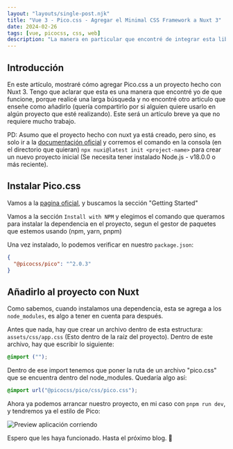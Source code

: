 ```yaml
---
layout: "layouts/single-post.njk"
title: "Vue 3 - Pico.css - Agregar el Minimal CSS Framework a Nuxt 3"
date: 2024-02-26
tags: [vue, picocss, css, web]
description: "La manera en particular que encontré de integrar esta libreria en Nuxt 3"
---
```


## Introducción

En este artículo, mostraré cómo agregar Pico.css a un proyecto hecho con Nuxt 3. Tengo que aclarar que esta es una manera que encontré yo de que funcione, porque realicé una larga búsqueda y no encontré otro articulo que enseñe como añadirlo (quería compartirlo por si alguien quiere usarlo en algún proyecto que esté realizando). Este será un artículo breve ya que no requiere mucho trabajo.

PD: Asumo que el proyecto hecho con nuxt ya está creado, pero sino, es solo ir a la [documentación oficial](https://nuxt.com/docs/getting-started/installation) y corremos el comando en la consola (en el directorio que quieran) `npx nuxi@latest init <project-name>` para crear un nuevo proyecto inicial (Se necesita tener instalado Node.js - v18.0.0 o más reciente).

## Instalar Pico.css

Vamos a la [pagina oficial](https://picocss.com/), y buscamos la sección "Getting Started"

Vamos a la sección `Install with NPM` y elegimos el comando que queramos para instalar la dependencia en el proyecto, segun el gestor de paquetes que estemos usando (npm, yarn, pnpm)

Una vez instalado, lo podemos verificar en nuestro `package.json`:

```json
{
  "@picocss/pico": "^2.0.3"
}
```

## Añadirlo al proyecto con Nuxt

Como sabemos, cuando instalamos una dependencia, esta se agrega a los `node_modules`, es algo a tener en cuenta para después.

Antes que nada, hay que crear un archivo dentro de esta estructura:
`assets/css/app.css` (Esto dentro de la raíz del proyecto).
Dentro de este archivo, hay que escribir lo siguiente:

```css
@import ("");
```

Dentro de ese import tenemos que poner la ruta de un archivo "pico.css" que se encuentra dentro del node_modules. Quedaría algo así:

```css
@import url("@picocss/pico/css/pico.css");
```

Ahora ya podemos arrancar nuestro proyecto, en mi caso con `pnpm run dev`, y tendremos ya el estilo de Pico:

![Preview aplicación corriendo](/assets/img/nuxt-3-pico-css.png)

Espero que les haya funcionado. Hasta el próximo blog. 👋
